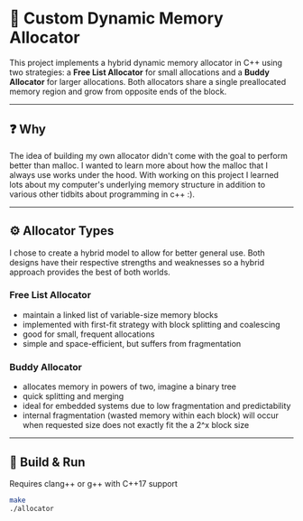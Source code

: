 # 🧠 Custom Dynamic Memory Allocator

This project implements a hybrid dynamic memory allocator in C++ using two strategies: a **Free List Allocator** for small allocations and a **Buddy Allocator** for larger allocations. 
Both allocators share a single preallocated memory region and grow from opposite ends of the block.

---

## ❓ Why 

The idea of building my own allocator didn't come with the goal to perform better than malloc. I wanted to learn more about how the malloc that I always use works under the hood.
With working on this project I learned lots about my computer's underlying memory structure in addition to various other tidbits about programming in c++ :).

---

## ⚙️ Allocator Types

I chose to create a hybrid model to allow for better general use. Both designs have their respective strengths and weaknesses so a hybrid approach provides the best of both worlds.

### Free List Allocator
- maintain a linked list of variable-size memory blocks
- implemented with first-fit strategy with block splitting and coalescing
- good for small, frequent allocations
- simple and space-efficient, but suffers from fragmentation

### Buddy Allocator
- allocates memory in powers of two, imagine a binary tree
- quick splitting and merging
- ideal for embedded systems due to low fragmentation and predictability
- internal fragmentation (wasted memory within each block) will occur when requested size does not exactly fit the a 2^x block size

---

## 🔧 Build & Run
Requires clang++ or g++ with C++17 support
```bash
make
./allocator
